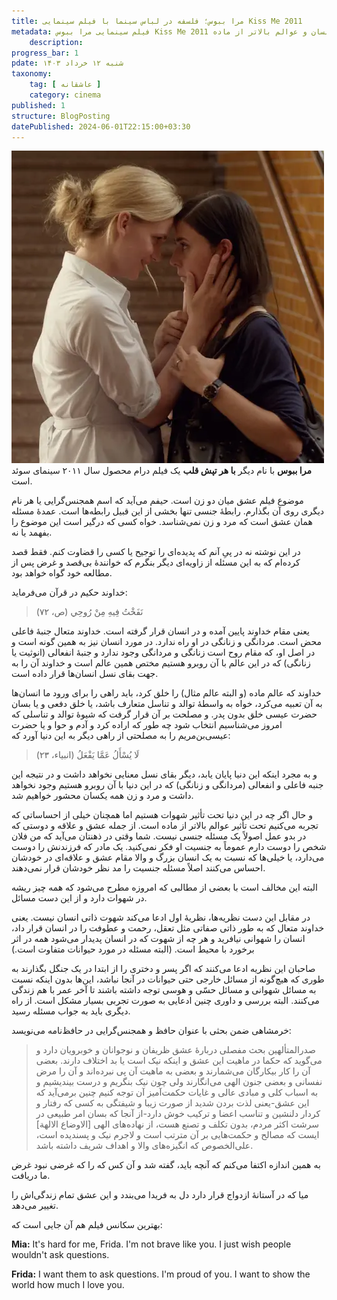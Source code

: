 ```yaml
---
title: مرا ببوس؛ فلسفه در لباس سینما با فیلم سینمایی Kiss Me 2011
metadata: فیلم سینمایی مرا ببوس Kiss Me 2011 سینمای سوئد صحبتی در باب عشق و محبت و کیفیت زنانگی و مردانگی در روح انسان و عوالم بالاتر از ماده
    description: 
progress_bar: 1
pdate: شنبه ۱۲ خرداد ۱۴۰۳
taxonomy:
    tag: [ عاشقانه ]
    category: cinema
published: 1
structure: BlogPosting
datePublished: 2024-06-01T22:15:00+03:30
---
```



![ دو کودک دختر و پسر در حال تاب بازی در یک پارک ](kiss_me.webp)
**مرا ببوس** با نام دیگر **با هر تپش قلب** یک فیلم  درام محصول سال ۲۰۱۱ سینمای سوئد است.


موضوع فیلم عشق میان دو زن است. حیفم می‌آید که اسم همجنس‌گرایی یا هر نام دیگری روی آن بگذارم. رابطهٔ جنسی تنها بخشی از این قبیل رابطه‌ها است. عمدهٔ مسئله همان عشق است که مرد و زن نمی‌شناسد. خواه کسی که درگیر است این موضوع را بفهمد یا نه. 

در این نوشته نه در پیِ آنم که پدیده‌ای را توجیح یا کسی را قضاوت کنم. فقط قصد کرده‌ام که به این مسئله از زاویه‌ای دیگر بنگرم که خوانندهٔ بی‌قصد و غرض پس از مطالعه خود گواه خواهد بود.

خداوند حکیم در قرآن می‌فرماید:

>  نَفَخْتُ فِيهِ مِنْ رُوحِي‌ (ص، ۷۲)

یعنی مقام خداوند پایین آمده و در انسان قرار گرفته است. خداوند متعال جنبهٔ فاعلی محض است. مردانگی و زنانگی در او راه ندارد. در مورد انسان نیز به همین گونه است و در اصل او، که مقام روح است زنانگی و مردانگی وجود ندارد و جنبهٔ انفعالی (انوثیت یا زنانگی) که در این عالم با آن روبرو هستیم مختص همین عالم است و خداوند آن را به جهت بقای نسل انسان‌ها قرار داده است. 

خداوند که عالم ماده (و البته عالم مثال) را خلق کرد، باید راهی را برای ورود ما انسان‌ها به آن تعبیه می‌کرد، خواه به واسطهٔ توالد و تناسل متعارف باشد، یا خلق دفعی و یا بسان حضرت عیسی خلق بدون پدر. و مصلحت بر آن قرار گرفت که شیوهٔ توالد و تناسلی که امروز می‌شناسیم انتخاب شود چه طور که اراده کرد و آدم و حوا و یا حضرت عیسی‌بن‌مریم را به مصلحتی از راهی دیگر به این دنیا آورد که:

> لَا يُسْأَلُ عَمَّا يَفْعَلُ (انبیاء، ۲۳)

و به مجرد اینکه این دنیا پایان یابد، دیگر بقای نسل معنایی نخواهد داشت و در نتیجه این جنبه فاعلی و انفعالی (مردانگی و زنانگی) که در این دنیا با آن روبرو هستیم وجود نخواهد داشت و مرد و زن همه یکسان محشور خواهیم شد.

و حال اگر چه در این دنیا تحت تأثیر شهوات هستیم اما همچنان خیلی از احساساتی که تجربه می‌کنیم تحت تأثیر عوالم بالاتر از ماده است. از جمله عشق و علاقه و دوستی که در بدو عمل اصولاً یک مسئله جنسی نیست. شما وقتی در ذهنتان می‌آید که من فلان شخص را دوست دارم عموماً به جنسیت او فکر نمی‌کنید. یک مادر که فرزندنش را دوست می‌دارد، یا خیلی‌ها که نسبت به یک انسان بزرگ و والا مقام عشق و علاقه‌ای در خودشان احساس می‌کنند اصلاً مسئله جنسیت را مد نظر خودشان قرار نمی‌دهند.

البته این مخالف است با بعضی از مطالبی که امروزه مطرح می‌شود که همه چیز ریشه در شهوات دارد و از این دست مسائل.

در مقابل این دست نظریه‌ها، نظریه‌ٔ اول ادعا می‌کند شهوت ذاتی انسان نیست. یعنی خداوند متعال که به طور ذاتی صفاتی مثل تعقل، رحمت و عطوفت را در انسان قرار داد، انسان را شهوانی نیافرید و هر چه از شهوت که در انسان پدیدار می‌شود همه در اثر برخورد با محیط است. (البته مسئله در مورد حیوانات متفاوت است.) 

صاحبان این نظریه ادعا می‌کنند كه اگر پسر و دختری را از ابتدا در یک جنگل بگذارند به طوری که هیچ‌گونه از مسائل خارجی حتی حیوانات در آنجا نباشد، این‌ها بدون اینكه نسبت به مسائل شهوانی و مسائل حسّی و هوسی توجه داشته باشند تا آخر عمر با هم زندگی می‌كنند. البته بررسی و داوری چنین ادعایی به صورت تجربی بسیار مشکل است. از راه دیگری باید به جواب مسئله رسید.

خرمشاهی ضمن بحثی با عنوان حافظ و همجنس‌گرایی در حافظ‌نامه می‌نویسد:

> صدرالمتألهین بحث مفصلی دربارهٔ عشق ظریفان و نوجوانان و خوبرویان دارد و می‌گوید که حکما در ماهیت این عشق و اینکه نیک است یا بد اختلاف دارند. بعضی آن را کار بیکارگان می‌شمارند و بعضی به ماهیت آن پی نبرده‌اند و آن را مرض نفسانی و بعضی جنون الهی می‌انگارند ولی چون نیک بنگریم و درست بیندیشیم و به اسباب کلی و مبادی عالی و غایات حکمت‌آمیز آن توجه کنیم چنین برمی‌آید که این عشق-یعنی لذت بردن شدید از صورت زیبا و شیفتگی به کسی که رفتار و کردار دلنشین و تناسب اعضا و ترکیب خوش دارد-از آنجا که بسان امر طبیعی در سرشت اکثر مردم، بدون تکلف و تصنع هست، از نهاده‌های الهی [الاوضاع  الالهة] ایست که مصالح و حکمت‌هایی بر آن مترتب است و لاجرم نیک و پسندیده است، علی‌الخصوص که انگیزه‌های والا و اهداف شریف داشته باشد.

به همین اندازه اکتفا می‌کنم که آنچه باید، گفته شد و آن کس که را که غرضی نبود غرض ما دریافت.

میا که در آستانهٔ ازدواج قرار دارد دل به فریدا می‌بندد و این عشق تمام زندگی‌اش را تغییر می‌دهد.

بهترین سکانس فیلم هم آن جایی است که:
<div dir="ltr">
<p>
<b>Mia:</b> It's hard for me, Frida. I'm not brave like you.
I just wish people wouldn't ask questions.
</p><p>
<b>Frida:</b> I want them to ask questions. I'm proud of you. 
I want to show the world how much I love you.
</div>
</p>